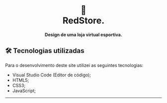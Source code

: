 <h1 align="center">
🛒<br>RedStore.
</h1>

<h4 align="center">
Design de uma loja virtual esportiva.
</h4>

## 🛠 Tecnologias utilizadas
Para o desenvolvimento deste site utilizei as seguintes tecnologias:
- Visual Studio Code (Editor de código);
- HTML5;
- CSS3;
- JavaScript;
---
